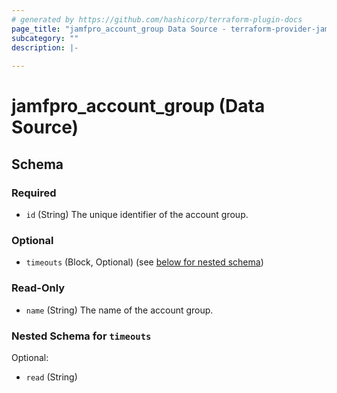 ```yaml
---
# generated by https://github.com/hashicorp/terraform-plugin-docs
page_title: "jamfpro_account_group Data Source - terraform-provider-jamfpro"
subcategory: ""
description: |-
  
---
```


# jamfpro_account_group (Data Source)





<!-- schema generated by tfplugindocs -->
## Schema

### Required

- `id` (String) The unique identifier of the account group.

### Optional

- `timeouts` (Block, Optional) (see [below for nested schema](#nestedblock--timeouts))

### Read-Only

- `name` (String) The name of the account group.

<a id="nestedblock--timeouts"></a>
### Nested Schema for `timeouts`

Optional:

- `read` (String)
